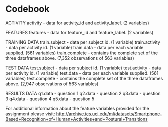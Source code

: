 # Codebook 

ACTIVITY
activity - data for activity_id and activity_label. (2 variables)

FEATURES
features - data for feature_id and feature_label. (2 variables) 

TRAINING DATA
train.subject - data per subject id. (1 variable)
train.activity - data per activity id. (1 variable)
train.data - data per each variable supplied. (561 variables)
train.complete - contains the complete set of the three dataframes above. (7,352 observations of 563 variables)

TEST DATA
test.subject - data per subject id. (1 variable)
test.activity - data per activity id. (1 variable)
test.data - data per each variable supplied. (561 variables)
test.complete - contains the complete set of the three dataframes above. (2,947 observations of 563 variables)

RESULTS DATA
q1.data - question 1
q2.data - question 2
q3.data - question 3
q4.data - question 4
q5.data - question 5

For additional information about the feature variables provided for the assignment please visit:
http://archive.ics.uci.edu/ml/datasets/Smartphone-Based+Recognition+of+Human+Activities+and+Postural+Transitions
